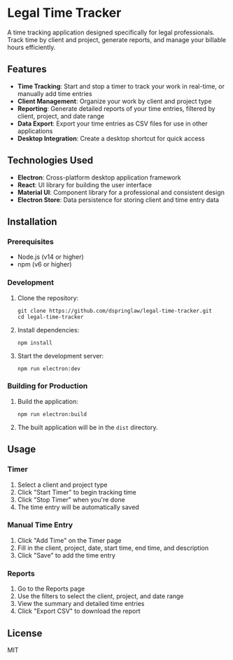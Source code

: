 # Legal Time Tracker

A time tracking application designed specifically for legal professionals. Track time by client and project, generate reports, and manage your billable hours efficiently.

## Features

- **Time Tracking**: Start and stop a timer to track your work in real-time, or manually add time entries
- **Client Management**: Organize your work by client and project type
- **Reporting**: Generate detailed reports of your time entries, filtered by client, project, and date range
- **Data Export**: Export your time entries as CSV files for use in other applications
- **Desktop Integration**: Create a desktop shortcut for quick access

## Technologies Used

- **Electron**: Cross-platform desktop application framework
- **React**: UI library for building the user interface
- **Material UI**: Component library for a professional and consistent design
- **Electron Store**: Data persistence for storing client and time entry data

## Installation

### Prerequisites

- Node.js (v14 or higher)
- npm (v6 or higher)

### Development

1. Clone the repository:
   ```
   git clone https://github.com/dspringlaw/legal-time-tracker.git
   cd legal-time-tracker
   ```

2. Install dependencies:
   ```
   npm install
   ```

3. Start the development server:
   ```
   npm run electron:dev
   ```

### Building for Production

1. Build the application:
   ```
   npm run electron:build
   ```

2. The built application will be in the `dist` directory.

## Usage

### Timer

1. Select a client and project type
2. Click "Start Timer" to begin tracking time
3. Click "Stop Timer" when you're done
4. The time entry will be automatically saved

### Manual Time Entry

1. Click "Add Time" on the Timer page
2. Fill in the client, project, date, start time, end time, and description
3. Click "Save" to add the time entry

### Reports

1. Go to the Reports page
2. Use the filters to select the client, project, and date range
3. View the summary and detailed time entries
4. Click "Export CSV" to download the report

## License

MIT
